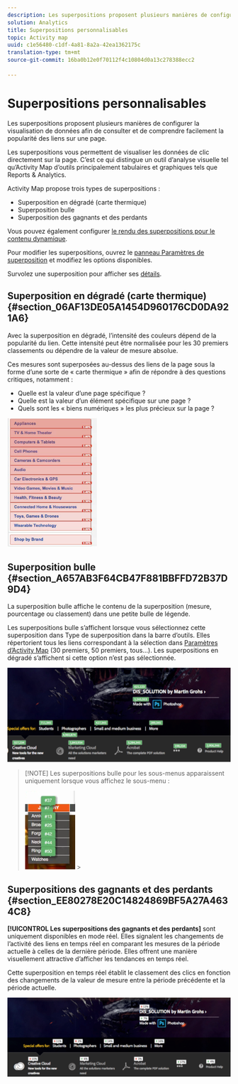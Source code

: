 ```yaml
---
description: Les superpositions proposent plusieurs manières de configurer la visualisation de données afin de consulter et de comprendre facilement la popularité des liens sur une page.
solution: Analytics
title: Superpositions personnalisables
topic: Activity map
uuid: c1e56480-c1df-4a81-8a2a-42ea1362175c
translation-type: tm+mt
source-git-commit: 16ba0b12e0f70112f4c10804d0a13c278388ecc2

---
```



# Superpositions personnalisables

Les superpositions proposent plusieurs manières de configurer la visualisation de données afin de consulter et de comprendre facilement la popularité des liens sur une page.

Les superpositions vous permettent de visualiser les données de clic directement sur la page. C’est ce qui distingue un outil d’analyse visuelle tel qu’Activity Map d’outils principalement tabulaires et graphiques tels que Reports &amp; Analytics.

Activity Map propose trois types de superpositions :

* Superposition en dégradé (carte thermique)
* Superposition bulle
* Superposition des gagnants et des perdants

Vous pouvez également configurer [le rendu des superpositions pour le contenu dynamique](/help/analyze/activity-map/activitymap-link-tracking/activitymap-stl-track-custom-elements.md).

Pour modifier les superpositions, ouvrez le [panneau Paramètres de superposition](/help/analyze/activity-map/activitymap-overlay-settings.md) et modifiez les options disponibles.

Survolez une superposition pour afficher ses [détails](/help/analyze/activity-map/activitymap-overlay-details.md).

## Superposition en dégradé (carte thermique) {#section_06AF13DE05A1454D960176CD0DA921A6}

Avec la superposition en dégradé, l’intensité des couleurs dépend de la popularité du lien. Cette intensité peut être normalisée pour les 30 premiers classements ou dépendre de la valeur de mesure absolue.

Ces mesures sont superposées au-dessus des liens de la page sous la forme d’une sorte de « carte thermique » afin de répondre à des questions critiques, notamment :

* Quelle est la valeur d’une page spécifique ?
* Quelle est la valeur d’un élément spécifique sur une page ?
* Quels sont les « biens numériques » les plus précieux sur la page ?

![](assets/gradient.png)

## Superposition bulle {#section_A657AB3F64CB47F881BBFFD72B37D9D4}

La superposition bulle affiche le contenu de la superposition (mesure, pourcentage ou classement) dans une petite bulle de légende.

Les superpositions bulle s’affichent lorsque vous sélectionnez cette superposition dans Type de superposition dans la barre d’outils. Elles répertorient tous les liens correspondant à la sélection dans [Paramètres d’Activity Map](/help/analyze/activity-map/activitymap-overlay-settings.md) (30 premiers, 50 premiers, tous...). Les superpositions en dégradé s’affichent si cette option n’est pas sélectionnée.

![](assets/bubble_overlay.png)

> [!NOTE] Les superpositions bulle pour les sous-menus apparaissent uniquement lorsque vous affichez le sous-menu :
>
>![](assets/bubbles_submenu.png) &gt; 

## Superpositions des gagnants et des perdants {#section_EE80278E20C14824869BF5A27A4634C8}

**[!UICONTROL Les superpositions des gagnants et des perdants]** sont uniquement disponibles en mode réel. Elles signalent les changements de l’activité des liens en temps réel en comparant les mesures de la période actuelle à celles de la dernière période. Elles offrent une manière visuellement attractive d’afficher les tendances en temps réel.

Cette superposition en temps réel établit le classement des clics en fonction des changements de la valeur de mesure entre la période précédente et la période actuelle.

![](assets/gainers_losers.png)

